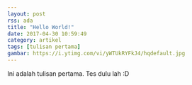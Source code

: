 ```yaml
---
layout: post
rss: ada
title: "Hello World!"
date: 2017-04-30 10:59:49
category: artikel
tags: [tulisan pertama]
gambar: https://i.ytimg.com/vi/yWTUkRYFkJ4/hqdefault.jpg
---
```


Ini adalah tulisan pertama. Tes dulu lah :D